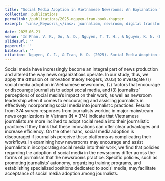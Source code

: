 ```yaml
---
title: "Social Media Adoption in Vietnamese Newsrooms: An Explanation from the Diffusion of Innovations Theory"
collection: publications
permalink: /publications/2025-nguyen-tran-book-chapter
excerpt: '<ins>_Keywords_</ins>: journalism, newsroom, digital transformation, social media, social media adoption, diffusion of innovations, Vietnam'

date: 2025-06-21
venue: 'In Phan, V. K., Do, A. D., Nguyen, T. T. H., & Nguyen, K. N. (Eds.), *Digital Convergence in Media: Vietnam and Transnational Perspectives* (pp. 31–58)'
slidesurl: ''
paperurl: ''
bibtexurl: ''
citation: 'Nguyen, C. T., & Tran, H. D. (2025). Social Media Adoption in Vietnamese Newsrooms: An Explanation from the Diffusion of Innovations Theory. In Phan, V. K., Do, A. D., Nguyen, T. T. H., & Nguyen, K. N. (Eds.), *Digital Convergence in Media: Vietnam and Transnational Perspectives* (pp. 31–58). Nomos Publishing House.'
---
```

Social media have increasingly become an integral part of news production and altered the way news organizations operate. In our study, thus, we apply the diffusion of innovation theory (Rogers, 2003) to investigate (1) social media adoption in Vietnamese newsrooms, (2) factors that encourage or discourage journalists to adopt social media, and (3) journalists’ perceptions of social media’s impact on their work, as well as newsroom leadership when it comes to encouraging and assisting journalists in effectively incorporating social media into journalistic practices. Results from 374 survey responses from journalists working in major mainstream news organizations in Vietnam (N = 374) indicate that Vietnamese journalists are more inclined to adopt social media into their journalistic practices if they think that these innovations can offer clear advantages and increase efficiency. On the other hand, social media adoption is discouraged if journalists perceive these platforms as complicating their workflows. In examining how newsrooms may encourage and assist journalists in incorporating social media into their work, we find that policies regarding the adoption of social media in the newsrooms differ across the forms of journalism that the newsrooms practice. Specific policies, such as promoting journalists’ autonomy, organizing training programs, and establishing specialized positions dedicated to social media, may facilitate acceptance of social media adoption among journalists.
